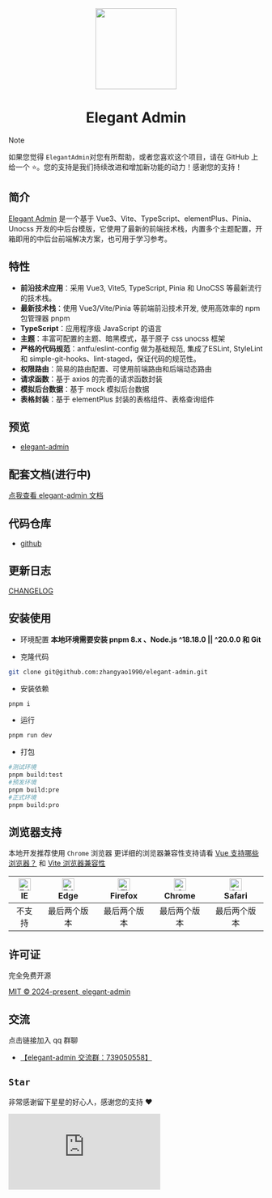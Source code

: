 <div align="center">
	<img src="./public/favicon.svg" width="160" />
  <h1>Elegant Admin</h1>
</div>

> [!NOTE]
> 如果您觉得 `ElegantAdmin`对您有所帮助，或者您喜欢这个项目，请在 GitHub 上给一个 ⭐️。您的支持是我们持续改进和增加新功能的动力！感谢您的支持！

## 简介
[Elegant Admin](https://github.com/zhangyao1990/elegant-admin) 是一个基于 Vue3、Vite、TypeScript、elementPlus、Pinia、Unocss
开发的中后台模版，它使用了最新的前端技术栈，内置多个主题配置，开箱即用的中后台前端解决方案，也可用于学习参考。

## 特性
- **前沿技术应用**：采用 Vue3, Vite5, TypeScript, Pinia 和 UnoCSS 等最新流行的技术栈。
- **最新技术栈**：使用 Vue3/Vite/Pinia 等前端前沿技术开发, 使用高效率的 npm 包管理器 pnpm
- **TypeScript**：应用程序级 JavaScript 的语言
- **主题**：丰富可配置的主题、暗黑模式，基于原子 css unocss 框架
- **严格的代码规范**：antfu/eslint-config 做为基础规范, 集成了ESLint, StyleLint 和 simple-git-hooks、lint-staged，保证代码的规范性。
- **权限路由**：简易的路由配置、可使用前端路由和后端动态路由
- **请求函数**：基于 axios 的完善的请求函数封装
- **模拟后台数据**：基于 mock 模拟后台数据
- **表格封装**：基于 elementPlus 封装的表格组件、表格查询组件

## 预览

- [elegant-admin](https://zhangyao1990.github.io/elegant-admin/#/login)

## 配套文档(进行中)

[点我查看 elegant-admin 文档](https://zhangyao1990.github.io/elegant-admin-docs)

## 代码仓库

- [github](https://github.com/zhangyao1990/elegant-admin)

## 更新日志

[CHANGELOG](./CHANGELOG.md)

## 安装使用

- 环境配置
  **本地环境需要安装 pnpm 8.x 、Node.js ^18.18.0 || ^20.0.0 和 Git**

- 克隆代码

```bash
git clone git@github.com:zhangyao1990/elegant-admin.git
```

- 安装依赖

```bash
pnpm i
```

- 运行

```bash
pnpm run dev
```

- 打包

```bash
#测试环境
pnpm build:test
#预发环境
pnpm build:pre
#正式环境
pnpm build:pro
```

## 浏览器支持

本地开发推荐使用 `Chrome` 浏览器
更详细的浏览器兼容性支持请看 [Vue 支持哪些浏览器？](https://cn.vuejs.org/about/faq.html#what-browsers-does-vue-support) 和 [Vite 浏览器兼容性](https://cn.vitejs.dev/guide/build#browser-compatibility)

| [<img src="https://raw.githubusercontent.com/alrra/browser-logos/master/src/edge/edge_48x48.png" alt=" Edge" width="24px" height="24px" />](http://godban.github.io/browsers-support-badges/)</br>IE | [<img src="https://raw.githubusercontent.com/alrra/browser-logos/master/src/edge/edge_48x48.png" alt=" Edge" width="24px" height="24px" />](http://godban.github.io/browsers-support-badges/)</br>Edge | [<img src="https://raw.githubusercontent.com/alrra/browser-logos/master/src/firefox/firefox_48x48.png" alt="Firefox" width="24px" height="24px" />](http://godban.github.io/browsers-support-badges/)</br>Firefox | [<img src="https://raw.githubusercontent.com/alrra/browser-logos/master/src/chrome/chrome_48x48.png" alt="Chrome" width="24px" height="24px" />](http://godban.github.io/browsers-support-badges/)</br>Chrome | [<img src="https://raw.githubusercontent.com/alrra/browser-logos/master/src/safari/safari_48x48.png" alt="Safari" width="24px" height="24px" />](http://godban.github.io/browsers-support-badges/)</br>Safari |
| :--------------------------------------------------------------------------------------------------------------------------------------------------------------------------------------------------: | :----------------------------------------------------------------------------------------------------------------------------------------------------------------------------------------------------: | :---------------------------------------------------------------------------------------------------------------------------------------------------------------------------------------------------------------: | :-----------------------------------------------------------------------------------------------------------------------------------------------------------------------------------------------------------: | :-----------------------------------------------------------------------------------------------------------------------------------------------------------------------------------------------------------: |
|                                                                                                不支持                                                                                                |                                                                                              最后两个版本                                                                                              |                                                                                                   最后两个版本                                                                                                    |                                                                                                 最后两个版本                                                                                                  |                                                                                                 最后两个版本                                                                                                  |


## 许可证

完全免费开源

[MIT © 2024-present, elegant-admin](./LICENSE)

## 交流

点击链接加入 qq 群聊

- [【elegant-admin 交流群：739050558】](https://jq.qq.com/?_wv=1027&k=CtrM9ce2)

## `Star`

非常感谢留下星星的好心人，感谢您的支持 :heart:

[![Stargazers repo roster for @zhangyao1990/elegant-admin](https://bytecrank.com/nastyox/reporoster/php/stargazersSVG.php?user=zhangyao1990&repo=elegant-admin)](https://github.com/zhangyao1990/elegant-admin/stargazers)



